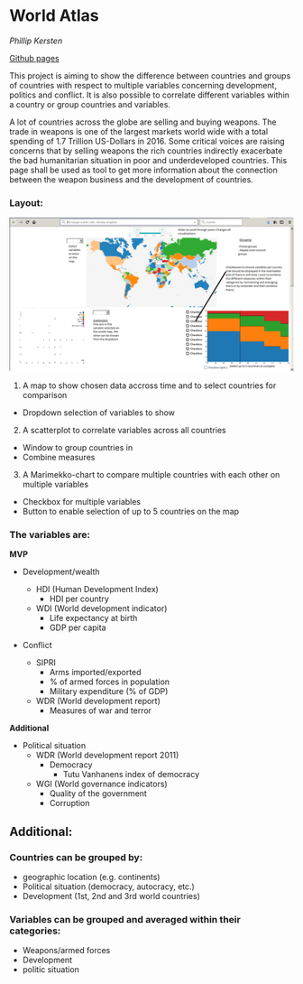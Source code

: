 # World Atlas
*Phillip Kersten*

[Github pages](https:phpeke.github.io/worldatlas/final.html)

This project is aiming to show the difference between countries and groups of countries with respect to multiple variables concerning development, politics and conflict.
It is also possible to correlate different variables within a country or group countries and variables.

A lot of countries across the globe are selling and buying weapons. The trade in weapons is one of the largest markets   world wide with a total spending of 1.7 Trillion US-Dollars in 2016. Some critical voices are raising concerns that by selling weapons the rich countries indirectly exacerbate the bad humanitarian situation in poor and underdeveloped countries. This page shall be used as tool to get more information about the connection between the weapon business and the development of countries.

### Layout:

![Complete Design](doc/complete.PNG)

1. A map to show chosen data accross time and to select countries for comparison
  - Dropdown selection of variables to show

2. A scatterplot to correlate variables across all countries
  - Window to group countries in
  - Combine measures

3. A Marimekko-chart to compare multiple countries with each other on multiple variables
  - Checkbox for multiple variables
  - Button to enable selection of up to 5 countries on the map


### The variables are:
**MVP**

- Development/wealth
  - HDI (Human Development Index)
    - HDI per country
  - WDI (World development indicator)
    - Life expectancy at birth
    - GDP per capita

- Conflict
  - SIPRI
    - Arms imported/exported
    - % of armed forces in population
    - Military expenditure (% of GDP)
  - WDR (World development report)
    - Measures of war and terror

**Additional**

- Political situation
  - WDR (World development report 2011)
    - Democracy
      - Tutu Vanhanens index of democracy
  - WGI (World governance indicators)
    - Quality of the government
    - Corruption

## Additional:

### Countries can be grouped by:
- geographic location (e.g. continents)
- Political situation (democracy, autocracy, etc.)
- Development (1st, 2nd and 3rd world countries)

### Variables can be grouped and averaged within their categories:
- Weapons/armed forces
- Development
- politic situation
